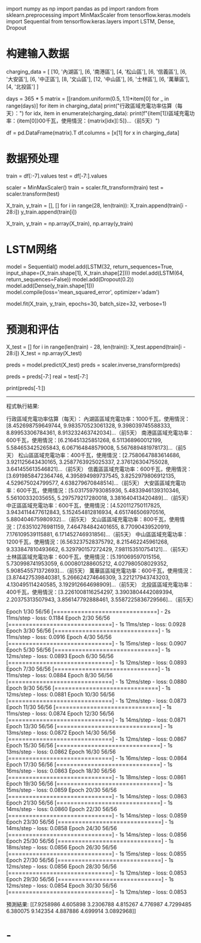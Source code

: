 import numpy as np
import pandas as pd
import random
from sklearn.preprocessing import MinMaxScaler
from tensorflow.keras.models import Sequential
from tensorflow.keras.layers import LSTM, Dense, Dropout

# 构建输入数据
charging_data = [
    [10, '內湖區'],
    [6, '南港區'],
    [4, '松山區'],
    [6, '信義區'],
    [6, '大安區'],
    [6, '中正區'],
    [8, '文山區'],
    [12, '中山區'],
    [6, '士林區'],
    [6, '萬華區'],
    [4, '北投區']
]

days = 365 * 5
matrix = [[random.uniform(0.5, 1.1)*item[0] for _ in range(days)] for item in charging_data]
print("行政區域充電功率估算（每天）：")
for idx, item in enumerate(charging_data):
    print(f"{item[1]}區域充電功率：{item[0]}00千瓦，使用情況：{matrix[idx][:5]}...（前5天）")

df = pd.DataFrame(matrix).T
df.columns = [x[1] for x in charging_data]

# 数据预处理
train = df[:-7].values
test = df[-7:].values

scaler = MinMaxScaler()
train = scaler.fit_transform(train)
test = scaler.transform(test)

X_train, y_train = [], []
for i in range(28, len(train)):
    X_train.append(train[i - 28:i])
    y_train.append(train[i])

X_train, y_train = np.array(X_train), np.array(y_train)

# LSTM网络
model = Sequential()
model.add(LSTM(32, return_sequences=True, input_shape=(X_train.shape[1], X_train.shape[2])))
model.add(LSTM(64, return_sequences=False))
model.add(Dropout(0.2))
model.add(Dense(y_train.shape[1]))
model.compile(loss='mean_squared_error', optimizer='adam')

model.fit(X_train, y_train, epochs=30, batch_size=32, verbose=1)

# 预测和评估
X_test = []
for i in range(len(train) - 28, len(train)):
    X_test.append(train[i - 28:i])
X_test = np.array(X_test)

preds = model.predict(X_test)
preds = scaler.inverse_transform(preds)

preds = preds[-7:]
real = test[-7:]

print(preds[-1:])





---------------------------------------------------------------------------------------------------
程式執行結果:

行政區域充電功率估算（每天）：
內湖區區域充電功率：1000千瓦，使用情況：[8.452698759649744, 9.983570523061328, 9.398039745588333, 8.89953306784361, 8.913232463742034]...（前5天）
南港區區域充電功率：600千瓦，使用情況：[6.216451325851268, 6.511368960012199, 5.584653425265843, 6.067164848579008, 5.567689481978173]...（前5天）
松山區區域充電功率：400千瓦，使用情況：[2.7580647883614686, 3.921125643430165, 3.2587763925025337, 2.376126304755028, 3.641455613546821]...（前5天）
信義區區域充電功率：600千瓦，使用情況：[3.6919858472364746, 4.395894989737545, 3.8252979806912135, 4.529675024799577, 4.638279670848514]...（前5天）
大安區區域充電功率：600千瓦，使用情況：[5.031759793085936, 5.4833946139310346, 5.56100332035655, 5.297579217280018, 3.381640413420489]...（前5天）
中正區區域充電功率：600千瓦，使用情況：[4.520112750117825, 3.9434114477612843, 5.152454812816934, 4.651746506970516, 5.880404675980932]...（前5天）
文山區區域充電功率：800千瓦，使用情況：[7.63510276981159, 7.464784842401655, 8.77090439520919, 7.176109539115881, 6.171452746931856]...（前5天）
中山區區域充電功率：1200千瓦，使用情況：[6.563237528375792, 8.215462245961268, 9.333847810493662, 6.329790157272429, 7.981153510754121]...（前5天）
士林區區域充電功率：600千瓦，使用情況：[5.191069597015156, 5.730998741953059, 6.000801288605212, 4.027980508029352, 5.908545571372693]...（前5天）
萬華區區域充電功率：600千瓦，使用情況：[3.874427539840381, 5.266624274646309, 3.221217943743203, 4.130495114240585, 3.192912664698909]...（前5天）
北投區區域充電功率：400千瓦，使用情況：[3.2261008116254297, 3.3903804442089394, 2.20375313507943, 3.856147792888461, 3.5587225836729566]...（前5天）

Epoch 1/30
56/56 [==============================] - 2s 11ms/step - loss: 0.1184
Epoch 2/30
56/56 [==============================] - 1s 11ms/step - loss: 0.0928
Epoch 3/30
56/56 [==============================] - 1s 11ms/step - loss: 0.0916
Epoch 4/30
56/56 [==============================] - 1s 15ms/step - loss: 0.0907
Epoch 5/30
56/56 [==============================] - 1s 12ms/step - loss: 0.0893
Epoch 6/30
56/56 [==============================] - 1s 12ms/step - loss: 0.0893
Epoch 7/30
56/56 [==============================] - 1s 11ms/step - loss: 0.0884
Epoch 8/30
56/56 [==============================] - 1s 12ms/step - loss: 0.0880
Epoch 9/30
56/56 [==============================] - 1s 12ms/step - loss: 0.0881
Epoch 10/30
56/56 [==============================] - 1s 12ms/step - loss: 0.0873
Epoch 11/30
56/56 [==============================] - 1s 11ms/step - loss: 0.0874
Epoch 12/30
56/56 [==============================] - 1s 14ms/step - loss: 0.0871
Epoch 13/30
56/56 [==============================] - 1s 13ms/step - loss: 0.0872
Epoch 14/30
56/56 [==============================] - 1s 12ms/step - loss: 0.0867
Epoch 15/30
56/56 [==============================] - 1s 13ms/step - loss: 0.0862
Epoch 16/30
56/56 [==============================] - 1s 16ms/step - loss: 0.0864
Epoch 17/30
56/56 [==============================] - 1s 16ms/step - loss: 0.0863
Epoch 18/30
56/56 [==============================] - 1s 18ms/step - loss: 0.0861
Epoch 19/30
56/56 [==============================] - 1s 15ms/step - loss: 0.0859
Epoch 20/30
56/56 [==============================] - 1s 14ms/step - loss: 0.0863
Epoch 21/30
56/56 [==============================] - 1s 14ms/step - loss: 0.0860
Epoch 22/30
56/56 [==============================] - 1s 14ms/step - loss: 0.0859
Epoch 23/30
56/56 [==============================] - 1s 14ms/step - loss: 0.0858
Epoch 24/30
56/56 [==============================] - 1s 14ms/step - loss: 0.0856
Epoch 25/30
56/56 [==============================] - 1s 18ms/step - loss: 0.0856
Epoch 26/30
56/56 [==============================] - 1s 15ms/step - loss: 0.0855
Epoch 27/30
56/56 [==============================] - 1s 12ms/step - loss: 0.0856
Epoch 28/30
56/56 [==============================] - 1s 12ms/step - loss: 0.0853
Epoch 29/30
56/56 [==============================] - 1s 12ms/step - loss: 0.0854
Epoch 30/30
56/56 [==============================] - 1s 12ms/step - loss: 0.0853

預測結果: [[7.9258986 4.605898  3.2306788 4.815267  4.776987  4.7299485 6.380075
  9.142354  4.887886  4.699914  3.0892968]]


# -
